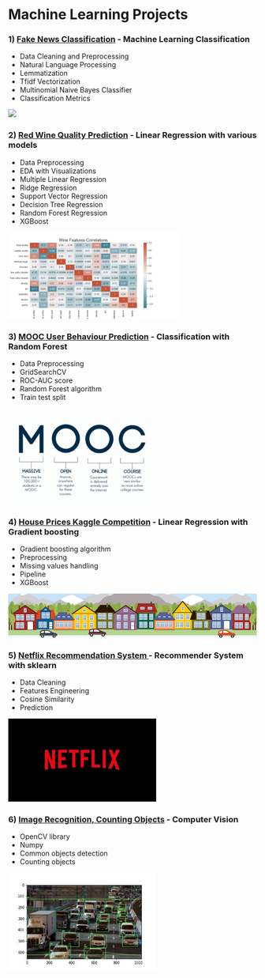 # Machine Learning Projects

### 1) [Fake News Classification](/fake_news/README.md) - __Machine Learning Classification__
   - Data Cleaning and Preprocessing
   - Natural Language Processing
   - Lemmatization
   - Tfidf Vectorization
   - Multinomial Naive Bayes Classifier
   - Classification Metrics
<img src='fake_news_classification/data/fake_news.jpg' width=300>

### 2) [Red Wine Quality Prediction](/red_wine_quality/README.md) - __Linear Regression with various models__
   - Data Preprocessing
   - EDA with Visualizations
   - Multiple Linear Regression
   - Ridge Regression
   - Support Vector Regression
   - Decision Tree Regression
   - Random Forest Regression
   - XGBoost
<img src='red_wine_quality/data/wine_heatmap.png' width=350>
   
### 3) [MOOC User Behaviour Prediction](/MOOC_students_prediction/README.md) - __Classification with Random Forest__
   - Data Preprocessing
   - GridSearchCV
   - ROC-AUC score
   - Random Forest algorithm
   - Train test split
<img src='MOOC_students_prediction/data/mooc.jpg' width=300>

### 4) [House Prices Kaggle Competition](house_prices_competition/house_prices_competition.ipynb) - __Linear Regression with Gradient boosting__
 - Gradient boosting algorithm
 - Preprocessing
 - Missing values handling
 - Pipeline
 - XGBoost
<img src='house_prices_competition/data/housesbanner.png' width = 700>

### 5) [Netflix Recommendation System ](netflix_recommendation_system/netflix_rec_system.ipynb) - __Recommender System with sklearn__
 - Data Cleaning
 - Features Engineering
 - Cosine Similarity 
 - Prediction
 <img src='netflix_recommendation_system/data/netflix.PNG' width=300>

### 6) [Image Recognition, Counting Objects](image_objects_recognition/count_objects.ipynb) - __Computer Vision__
 - OpenCV library
 - Numpy
 - Common objects detection
 - Counting objects
<img src='image_objects_recognition/count_objects.jpg' width=300>

